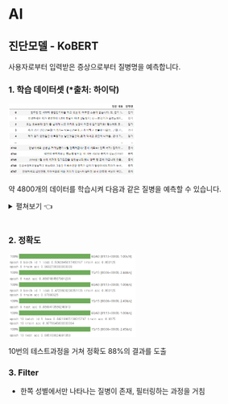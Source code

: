 # AI

## 진단모델 - KoBERT

사용자로부터 입력받은 증상으로부터 질병명을 예측합니다.

### 1. 학습 데이터셋 (*출처: 하이닥)

<img src="/img/csv.png" alt="csv" style="width: 50%;">

약 4800개의 데이터를 학습시켜 다음과 같은 질병을 예측할 수 있습니다.
<details>
   <summary>
      펼쳐보기 👈
   </summary>
   
* ADHD
* A형 간염
* 각막염
* 감기
* 건선
* 결핵
* 고혈압
* 골다공증
* 골절
* 공황장애
* 기흉
* 당뇨병
* 류마티스 관절염
* 목 디스크
* 방광염
* 변비
* 불면증
* 비만
* 빈혈
* 성조숙증
* 소화불량
* 수족냉증
* 식중독
* 아토피 피부염
* 안구건조증
* 알코올중독증
* 요로결석
* 요실금
* 우울증
* 인플루엔자
* 자궁근종
* 장염
* 접촉성 피부염
* 조울증
* 중이염
* 질염
* 충치
* 치매
* 치은염
* 치질
* 통풍
* 패혈증
* 패렴
* 협심증
* 화상
  
</details>

<br>

### 2. 정확도

<img src="/img/test.png" alt="test" style="width: 50%;">

10번의 테스트과정을 거쳐 정확도 88%의 결과를 도출

### 3. Filter

* 한쪽 성별에서만 나타나는 질병이 존재, 필터링하는 과정을 거침
